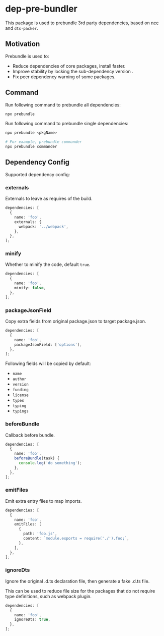 # dep-pre-bundler

This package is used to prebundle 3rd party dependencies, based on [ncc](https://github.com/vercel/ncc) and `dts-packer`.

## Motivation

Prebundle is used to:

- Reduce dependencies of core packages, install faster.
- Improve stability by locking the sub-dependency version .
- Fix peer dependency warning of some packages.

## Command

Run following command to prebundle all dependencies:

```bash
npx prebundle
```

Run following command to prebundle single dependencies:

```bash
npx prebundle <pkgName>

# For example, prebundle commander
npx prebundle commander
```

## Dependency Config

Supported dependency config:

### externals

Externals to leave as requires of the build.

```ts
dependencies: [
  {
    name: 'foo',
    externals: {
      webpack: '../webpack',
    },
  },
];
```

### minify

Whether to minify the code, default `true`.

```ts
dependencies: [
  {
    name: 'foo',
    minify: false,
  },
];
```

### packageJsonField

Copy extra fields from original package.json to target package.json.

```ts
dependencies: [
  {
    name: 'foo',
    packageJsonField: ['options'],
  },
];
```

Following fields will be copied by default:

- `name`
- `author`
- `version`
- `funding`
- `license`
- `types`
- `typing`
- `typings`

### beforeBundle

Callback before bundle.

```ts
dependencies: [
  {
    name: 'foo',
    beforeBundle(task) {
      console.log('do something');
    },
  },
];
```

### emitFiles

Emit extra entry files to map imports.

```ts
dependencies: [
  {
    name: 'foo',
    emitFiles: [
      {
        path: 'foo.js',
        content: `module.exports = require('./').foo;`,
      },
    ],
  },
];
```

### ignoreDts

Ignore the original .d.ts declaration file, then generate a fake .d.ts file.

This can be used to reduce file size for the packages that do not require type definitions, such as webpack plugin.

```ts
dependencies: [
  {
    name: 'foo',
    ignoreDts: true,
  },
];
```
